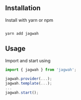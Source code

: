 ## Installation

Install with yarn or npm​

```shell

yarn add jagwah

```

## Usage

Import and start using

```ts
import { jagwah } from 'jagwah';
​
jagwah.provider(...);
jagwah.template(...);
...
jagwah.start();
```
